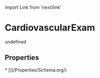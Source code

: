 import Link from 'next/link'
# CardiovascularExam

undefined

## Properties

<Grid>
* [](/Properties/Schema.org/)

</Grid>

